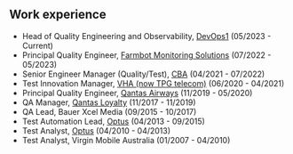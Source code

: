 
## Work experience 

- Head of Quality Engineering and Observability, [DevOps1](https://www.devops1.com.au/) (05/2023 - Current)
- Principal Quality Engineer, [Farmbot Monitoring Solutions](https://farmbot.com.au/) (07/2022 - 05/2023)
- Senior Engineer Manager (Quality/Test), [CBA](https://www.commbank.com.au/) (04/2021 - 07/2022)
- Test Innovation Manager, [VHA (now TPG telecom)](https://www.tpg.com.au/) (06/2020 - 04/2021)
- Principal Quality Engineer, [Qantas Airways](https://www.qantas.com/au/en.html) (11/2019 - 05/2020)
- QA Manager, [Qantas Loyalty](https://www.qantas.com/au/en/frequent-flyer.html) (11/2017 - 11/2019)
- QA Lead, Bauer Xcel Media (09/2015 - 10/2017)
- Test Automation Lead, [Optus](https://www.optus.com.au/) (04/2013 - 09/2015)
- Test Analyst, [Optus](https://www.optus.com.au/) (04/2010 - 04/2013)
- Test Analyst, Virgin Mobile Australia (01/2007 - 04/2010)